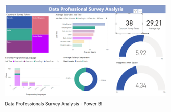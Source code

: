 ![](https://github.com/RM-Sharma999/DATA-PROFESSIONAL-SURVEY-ANALYSIS/blob/main/Data%20Professional%20Survey%20Analysis%20Dashboard.png)

Data Professionals Survey Analysis - Power BI
